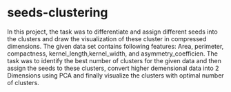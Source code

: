 # seeds-clustering

In this project, the task was to differentiate and assign different seeds into the clusters and draw the visualization of these cluster in compressed dimensions. The given data set contains following features: Area, perimeter, compactness, kernel_length,kernel_width, and asymmetry_coefficien. The task was to identify the best number of clusters for the given data and then assign the seeds to these clusters, convert higher demensional data into 2 Dimensions using PCA and finally visualize the clusters with optimal number of clusters.

